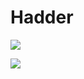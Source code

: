 # Hadder

<a href="https://discord.gg/58My2dM"><img src="https://discordapp.com/api/guilds/448554629282922527/embed.png"/></a>


<a href="https://discordextremelist.xyz/bots/Hadder"><img src="https://discordextremelist.xyz/api/bot/637002314162372639/widget"/></a>
